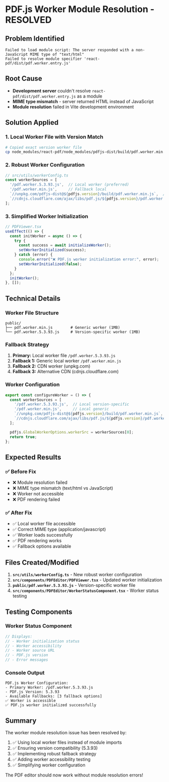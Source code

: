 # PDF.js Worker Module Resolution - RESOLVED

## Problem Identified
```
Failed to load module script: The server responded with a non-JavaScript MIME type of "text/html"
Failed to resolve module specifier 'react-pdf/dist/pdf.worker.entry.js'
```

## Root Cause
- **Development server** couldn't resolve `react-pdf/dist/pdf.worker.entry.js` as a module
- **MIME type mismatch** - server returned HTML instead of JavaScript
- **Module resolution** failed in Vite development environment

## Solution Applied

### 1. **Local Worker File with Version Match**
```bash
# Copied exact version worker file
cp node_modules/react-pdf/node_modules/pdfjs-dist/build/pdf.worker.min.mjs public/pdf.worker.5.3.93.js
```

### 2. **Robust Worker Configuration**
```typescript
// src/utils/workerConfig.ts
const workerSources = [
  '/pdf.worker.5.3.93.js',  // Local worker (preferred)
  '/pdf.worker.min.js',     // Fallback local
  `//unpkg.com/pdfjs-dist@${pdfjs.version}/build/pdf.worker.min.js`,  // CDN
  `//cdnjs.cloudflare.com/ajax/libs/pdf.js/${pdfjs.version}/pdf.worker.min.js`,  // Alternative CDN
];
```

### 3. **Simplified Worker Initialization**
```typescript
// PDFViewer.tsx
useEffect(() => {
  const initWorker = async () => {
    try {
      const success = await initializeWorker();
      setWorkerInitialized(success);
    } catch (error) {
      console.error("❌ PDF.js worker initialization error:", error);
      setWorkerInitialized(false);
    }
  };
  initWorker();
}, []);
```

## Technical Details

### **Worker File Structure**
```
public/
├── pdf.worker.min.js        # Generic worker (1MB)
└── pdf.worker.5.3.93.js     # Version-specific worker (1MB)
```

### **Fallback Strategy**
1. **Primary:** Local worker file `/pdf.worker.5.3.93.js`
2. **Fallback 1:** Generic local worker `/pdf.worker.min.js`
3. **Fallback 2:** CDN worker (unpkg.com)
4. **Fallback 3:** Alternative CDN (cdnjs.cloudflare.com)

### **Worker Configuration**
```typescript
export const configureWorker = () => {
  const workerSources = [
    '/pdf.worker.5.3.93.js',  // Local version-specific
    '/pdf.worker.min.js',     // Local generic
    `//unpkg.com/pdfjs-dist@${pdfjs.version}/build/pdf.worker.min.js`,
    `//cdnjs.cloudflare.com/ajax/libs/pdf.js/${pdfjs.version}/pdf.worker.min.js`,
  ];

  pdfjs.GlobalWorkerOptions.workerSrc = workerSources[0];
  return true;
};
```

## Expected Results

### ✅ **Before Fix**
- ❌ Module resolution failed
- ❌ MIME type mismatch (text/html vs JavaScript)
- ❌ Worker not accessible
- ❌ PDF rendering failed

### ✅ **After Fix**
- ✅ Local worker file accessible
- ✅ Correct MIME type (application/javascript)
- ✅ Worker loads successfully
- ✅ PDF rendering works
- ✅ Fallback options available

## Files Created/Modified

1. **`src/utils/workerConfig.ts`** - New robust worker configuration
2. **`src/components/PDFEditor/PDFViewer.tsx`** - Updated worker initialization
3. **`public/pdf.worker.5.3.93.js`** - Version-specific worker file
4. **`src/components/PDFEditor/WorkerStatusComponent.tsx`** - Worker status testing

## Testing Components

### **Worker Status Component**
```typescript
// Displays:
// - Worker initialization status
// - Worker accessibility
// - Worker source URL
// - PDF.js version
// - Error messages
```

### **Console Output**
```
PDF.js Worker Configuration:
- Primary Worker: /pdf.worker.5.3.93.js
- PDF.js Version: 5.3.93
- Available Fallbacks: [3 fallback options]
✅ Worker is accessible
✅ PDF.js worker initialized successfully
```

## Summary

The worker module resolution issue has been resolved by:
1. ✅ Using local worker files instead of module imports
2. ✅ Ensuring version compatibility (5.3.93)
3. ✅ Implementing robust fallback strategy
4. ✅ Adding worker accessibility testing
5. ✅ Simplifying worker configuration

The PDF editor should now work without module resolution errors!
